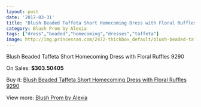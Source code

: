 ```yaml
---
layout: post
date: '2017-03-31'
title: "Blush Beaded Taffeta Short Homecoming Dress with Floral Ruffles 9290"
category: Blush Prom by Alexia
tags: ["dress","beaded","homecoming","dresses","taffeta"]
image: http://img.princessan.com/2472-thickbox_default/blush-beaded-taffeta-short-homecoming-dress-with-floral-ruffles-9290.jpg
---
```

Blush Beaded Taffeta Short Homecoming Dress with Floral Ruffles 9290

On Sales: **$303.50405**
<a href="https://www.princessan.com/en/blush-prom-by-alexia/1117-blush-beaded-taffeta-short-homecoming-dress-with-floral-ruffles-9290.html"><amp-img layout="responsive" width="600" height="600" src="//img.princessan.com/2472-thickbox_default/blush-beaded-taffeta-short-homecoming-dress-with-floral-ruffles-9290.jpg" alt="Blush Beaded Taffeta Short Homecoming Dress with Floral Ruffles 9290 0" /></a>
<a href="https://www.princessan.com/en/blush-prom-by-alexia/1117-blush-beaded-taffeta-short-homecoming-dress-with-floral-ruffles-9290.html"><amp-img layout="responsive" width="600" height="600" src="//img.princessan.com/2473-thickbox_default/blush-beaded-taffeta-short-homecoming-dress-with-floral-ruffles-9290.jpg" alt="Blush Beaded Taffeta Short Homecoming Dress with Floral Ruffles 9290 1" /></a>

Buy it: [Blush Beaded Taffeta Short Homecoming Dress with Floral Ruffles 9290](https://www.princessan.com/en/blush-prom-by-alexia/1117-blush-beaded-taffeta-short-homecoming-dress-with-floral-ruffles-9290.html "Blush Beaded Taffeta Short Homecoming Dress with Floral Ruffles 9290")

View more: [Blush Prom by Alexia](https://www.princessan.com/en/11-blush-prom-by-alexia "Blush Prom by Alexia")